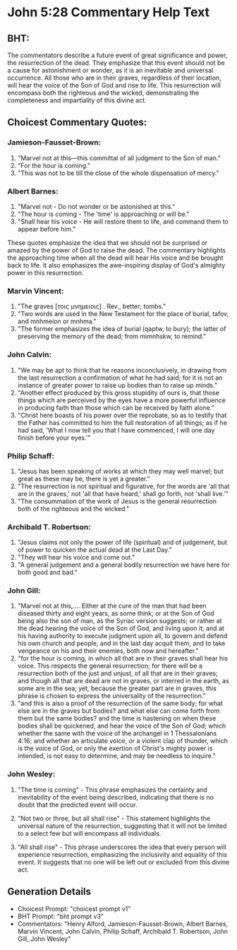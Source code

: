 # John 5:28 Commentary Help Text

## BHT:
The commentators describe a future event of great significance and power, the resurrection of the dead. They emphasize that this event should not be a cause for astonishment or wonder, as it is an inevitable and universal occurrence. All those who are in their graves, regardless of their location, will hear the voice of the Son of God and rise to life. This resurrection will encompass both the righteous and the wicked, demonstrating the completeness and impartiality of this divine act.

## Choicest Commentary Quotes:
### Jamieson-Fausset-Brown:
1. "Marvel not at this—this committal of all judgment to the Son of man." 
2. "For the hour is coming." 
3. "This was not to be till the close of the whole dispensation of mercy."

### Albert Barnes:
1. "Marvel not - Do not wonder or be astonished at this."
2. "The hour is coming - The 'time' is approaching or will be."
3. "Shall hear his voice - He will restore them to life, and command them to appear before him."

These quotes emphasize the idea that we should not be surprised or amazed by the power of God to raise the dead. The commentary highlights the approaching time when all the dead will hear His voice and be brought back to life. It also emphasizes the awe-inspiring display of God's almighty power in this resurrection.

### Marvin Vincent:
1. "The graves [τοις μνημειοις] . Rev., better; tombs."
2. "Two words are used in the New Testament for the place of burial, tafov, and mnhmeion or mnhma."
3. "The former emphasizes the idea of burial (qaptw, to bury); the latter of preserving the memory of the dead; from mimnhskw, to remind."

### John Calvin:
1. "We may be apt to think that he reasons inconclusively, in drawing from the last resurrection a confirmation of what he had said; for it is not an instance of greater power to raise up bodies than to raise up minds."
2. "Another effect produced by this gross stupidity of ours is, that those things which are perceived by the eyes have a more powerful influence in producing faith than those which can be received by faith alone."
3. "Christ here boasts of his power over the reprobate, so as to testify that the Father has committed to him the full restoration of all things; as if he had said, 'What I now tell you that I have commenced, I will one day finish before your eyes.'"

### Philip Schaff:
1. "Jesus has been speaking of works at which they may well marvel; but great as these may be, there is yet a greater." 
2. "The resurrection is not spiritual and figurative, for the words are 'all that are in the graves,' not 'all that have heard,' shall go forth, not 'shall live.'"
3. "The consummation of the work of Jesus is the general resurrection both of the righteous and the wicked."

### Archibald T. Robertson:
1. "Jesus claims not only the power of life (spiritual) and of judgement, but of power to quicken the actual dead at the Last Day."
2. "They will hear his voice and come out."
3. "A general judgement and a general bodily resurrection we have here for both good and bad."

### John Gill:
1. "Marvel not at this,.... Either at the cure of the man that had been diseased thirty and eight years, as some think; or at the Son of God being also the son of man, as the Syriac version suggests; or rather at the dead hearing the voice of the Son of God, and living upon it; and at his having authority to execute judgment upon all, to govern and defend his own church and people, and in the last day acquit them, and to take vengeance on his and their enemies, both now and hereafter."
2. "for the hour is coming, in which all that are in their graves shall hear his voice. This respects the general resurrection; for there will be a resurrection both of the just and unjust, of all that are in their graves; and though all that are dead are not in graves, or interred in the earth, as some are in the sea; yet, because the greater part are in graves, this phrase is chosen to express the universality of the resurrection."
3. "and this is also a proof of the resurrection of the same body; for what else are in the graves but bodies? and what else can come forth from them but the same bodies? and the time is hastening on when these bodies shall be quickened, and hear the voice of the Son of God; which whether the same with the voice of the archangel in 1 Thessalonians 4:16; and whether an articulate voice, or a violent clap of thunder, which is the voice of God, or only the exertion of Christ's mighty power is intended, is not easy to determine, and may be needless to inquire."

### John Wesley:
1. "The time is coming" - This phrase emphasizes the certainty and inevitability of the event being described, indicating that there is no doubt that the predicted event will occur.

2. "Not two or three, but all shall rise" - This statement highlights the universal nature of the resurrection, suggesting that it will not be limited to a select few but will encompass all individuals.

3. "All shall rise" - This phrase underscores the idea that every person will experience resurrection, emphasizing the inclusivity and equality of this event. It suggests that no one will be left out or excluded from this divine act.


## Generation Details
- Choicest Prompt: "choicest prompt v1"
- BHT Prompt: "bht prompt v3"
- Commentators: "Henry Alford, Jamieson-Fausset-Brown, Albert Barnes, Marvin Vincent, John Calvin, Philip Schaff, Archibald T. Robertson, John Gill, John Wesley"
